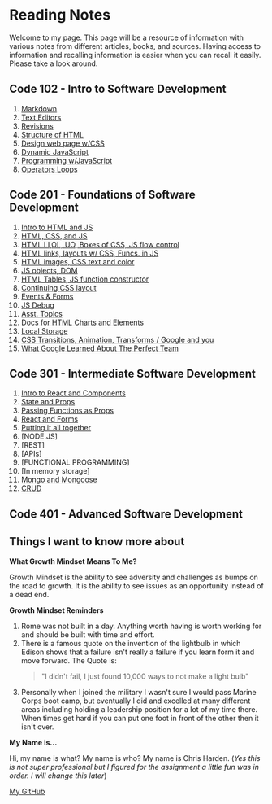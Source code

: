 # Reading Notes

Welcome to my page. This page will be a resource of information with various notes from different articles, books, and sources. Having access to information and recalling information is easier when you can recall it easily. Please take a look around.

## Code 102 - Intro to Software Development

1. [Markdown](code_102/markdown.md)
2. [Text Editors](code_102/texteditor.md)
3. [Revisions](code_102/revisions.md)
4. [Structure of HTML](code_102/HTMLstruct.md)
5. [Design web page w/CSS](code_102/design_css.md)
6. [Dynamic JavaScript](code_102/java_pages.md)
7. [Programming w/JavaScript](code_102/prog_java.md)
8. [Operators Loops](code_102/op_loop.md)

## Code 201 - Foundations of Software Development

1. [Intro to HTML and JS](code_201/class-01.md)
2. [HTML, CSS, and JS](code_201/class-02.md)
3. [HTML LI,OL, UO, Boxes of CSS, JS flow control](code_201/class-03.md)
4. [HTML links, layouts w/ CSS, Funcs. in JS](code_201/class-04.md)
5. [HTML images, CSS text and color](code_201/class-05.md)
6. [JS objects, DOM](code_201/class-06.md)  
7. [HTML Tables, JS function constructor](code_201/class-07.md)
8. [Continuing CSS layout](code_201/class-08.md)
9. [Events & Forms](code_201/class-09.md)
10. [JS Debug](code_201/class-10.md)
11. [Asst. Topics](code_201/class-11.md)
12. [Docs for HTML Charts and Elements](code_201/class-12.md)
13. [Local Storage](code_201/class-13.md)
14. [CSS Transitions, Animation, Transforms / Google and you](code_201/class-14a.md)
15. [What Google Learned About The Perfect Team](code_201/class-14b.md)

## Code 301 - Intermediate Software Development

1. [Intro to React and Components](code_301/read_01.md)
2. [State and Props](code_301/read_02.md)
3. [Passing Functions as Props](code_301/read_03.md)
4. [React and Forms](code_301/read_04.md)
5. [Putting it all together](code_301/read_05.md)
6. [NODE.JS]
7. [REST]
8. [APIs]
9. [FUNCTIONAL PROGRAMMING]
10. [In memory storage]
11. [Mongo and Mongoose](code_301/read_11.md)
12. [CRUD](code_301/read_12.md)

## Code 401 - Advanced Software Development

## Things I want to know more about

**What Growth Mindset Means To Me?**

Growth Mindset is the ability to see adversity and challenges as bumps on the road to growth. It is the ability to see issues as an opportunity instead of a dead end.

**Growth Mindset Reminders**

1. Rome was not built in a day. Anything worth having is worth working for and should be built with time and effort.
2. There is a famous quote on the invention of the lightbulb in which Edison shows that a failure isn't really a failure if you learn form it and move forward. The Quote is:
   > "I didn't fail, I just found 10,000 ways to not make a light bulb"
3. Personally when I joined the military I wasn't sure I would pass Marine Corps boot camp, but eventually I did and excelled at many different areas including holding a leadership position for a lot of my time there. When times get hard if you can put one foot in front of the other then it isn't over.

**My Name is...**

Hi, my name is what? My name is who? My name is Chris Harden. (_Yes this is not super professional but I figured for the assignment a little fun was in order. I will change this later_)

[My GitHub](https://github.com/HardenChris)
